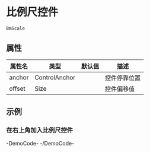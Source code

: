 # 比例尺控件

`BmScale`

## 属性

|属性名|类型|默认值|描述|
|------|-----|-----|----|
|anchor|ControlAnchor||控件停靠位置|
|offset|Size||控件偏移值|

## 示例

### 在右上角加入比例尺控件

-DemoCode-
<template>
  <div>
    <baidu-map class="map" center="北京">
      <bm-scale anchor="BMAP_ANCHOR_TOP_RIGHT"></bm-scale>
    </baidu-map>
  </div>
</template>
-/DemoCode-
